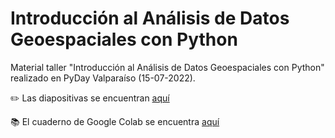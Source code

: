 # Introducción al Análisis de Datos Geoespaciales con Python

Material taller "Introducción al Análisis de Datos Geoespaciales con Python" realizado en PyDay Valparaíso (15-07-2022).

:pencil2: Las diapositivas se encuentran [aquí](https://docs.google.com/presentation/d/1JHko9a-BFIhtEiU03Ka9KugI5z3i1BEUx-goqchBysk/edit?usp=sharing)

:books: El cuaderno de Google Colab se encuentra [aquí](https://github.com/sporella/datos_geoespaciales_python/blob/main/datos_espaciales.ipynb)
